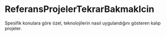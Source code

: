 # ReferansProjelerTekrarBakmakIcin
Spesifik konulara göre özel, teknolojilerin nasıl uygulandığını gösteren kalıp projeler.
